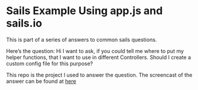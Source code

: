 # Sails Example Using app.js and sails.io 
This is part of a series of answers to common sails questions. 

Here’s the question: Hi I want to ask, if you could tell me where to put my helper functions, that I want to use in different Controllers. Should I create a custom config file for this purpose?

This repo is the project I used to answer the question. The screencast of the answer can be found at [here]("http://irlnathan.github.io/sailscasts/blog/2013/09/17/sailscasts-answers-ep2-how-do-i-create-a-global-helper-function-in-sails/")
